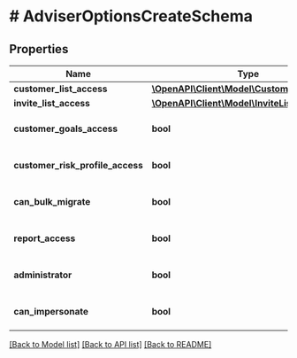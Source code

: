# # AdviserOptionsCreateSchema

## Properties

Name | Type | Description | Notes
------------ | ------------- | ------------- | -------------
**customer_list_access** | [**\OpenAPI\Client\Model\CustomerListAccess**](CustomerListAccess.md) |  | [optional]
**invite_list_access** | [**\OpenAPI\Client\Model\InviteListAccess**](InviteListAccess.md) |  | [optional]
**customer_goals_access** | **bool** |  | [optional] [default to true]
**customer_risk_profile_access** | **bool** |  | [optional] [default to true]
**can_bulk_migrate** | **bool** |  | [optional] [default to false]
**report_access** | **bool** |  | [optional] [default to true]
**administrator** | **bool** |  | [optional] [default to false]
**can_impersonate** | **bool** |  | [optional] [default to false]

[[Back to Model list]](../../README.md#models) [[Back to API list]](../../README.md#endpoints) [[Back to README]](../../README.md)
